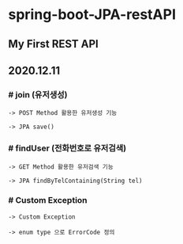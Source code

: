 # spring-boot-JPA-restAPI
## My First REST API
## 2020.12.11


### # join (유저생성)
    -> POST Method 활용한 유저생성 기능
  
    -> JPA save()
  
### # findUser (전화번호로 유저검색)
    -> GET Method 활용한 유저검색 기능
  
    -> JPA findByTelContaining(String tel)
  
### # Custom Exception
    -> Custom Exception 
  
    -> enum type 으로 ErrorCode 정의
